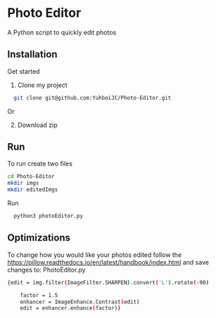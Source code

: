 
# Photo Editor

A Python script to quickly edit photos





## Installation

Get started

1) Clone my project

```bash
  git clone git@github.com:YuhboiJC/Photo-Editor.git
```
Or

2) Download zip

## Run
To run create two files

```bash
cd Photo-Editor
mkdir imgs
mkdir editedImgs
```

Run

```bash
  python3 photoEditor.py
```


## Optimizations

To change how you would like your photos edited follow the https://pillow.readthedocs.io/en/latest/handbook/index.html and save changes to:
PhotoEditor.py
```bash
{edit = img.filter(ImageFilter.SHARPEN).convert('L').rotate(-90)

    factor = 1.5
    enhancer = ImageEnhance.Contrast(edit)
    edit = enhancer.enhance(factor)}
